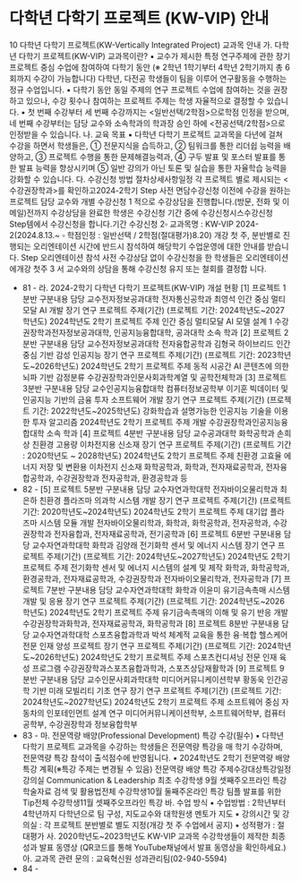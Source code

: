 # 다학년 다학기 프로젝트 (KW-VIP) 안내
10 다학년   다학기   프로젝트(KW-Vertically Integrated Project) 교과목 안내
가. 다학년 다학기  프로젝트(KW-VIP) 교과목이란?
▪ 교수가 제시한  특정  연구주제에  관한  장기 프로젝트  중심  수업에  참여하여
다학기 동안   (※ 2학년 1학기부터 4학년  2학기까지  총 6회까지 수강이  가능합니다)
다학년, 다전공  학생들이  팀을 이루어  연구활동을   수행하는  정규 수업입니다.
▪ 다학기 동안  동일 주제의  연구  프로젝트  수업에  참여하는  것을 권장하고   있으나,
수강 횟수나  참여하는  프로젝트  주제는  학생  자율적으로  결정할  수 있습니다.
▪ 첫 번째 수강부터  세 번째  수강까지는  <일반선택/2학점>으로학점 인정을  받으며,
네 번째 수강부터는   담당 교수와  소속학과의   학과장 승인  하에 <전공선택/2학점>으로
인정받을  수 있습니다.
나. 교육 목표
▪ 다학년  다학기  프로젝트  교과목을  다년에  걸쳐 수강을  하면서  학생들은,
① 전문지식을   습득하고, ② 팀워크를   통한 리더쉽  능력을 배양하고,  ③ 프로젝트  수행을
통한  문제해결능력과,  ④ 구두  발표 및 포스터  발표를  통한 발표  능력을 향상시키며
⑤ 일반  강의가 아닌  토론 및 실습을  통한  자율학습  능력을  강화할  수 있습니다.
다. 수강신청 방법
절차상세사항일정
각 프로젝트 별로 제시되는  <수강권장학과>를  확인하고2024-2학기
Step
사전 면담수강신청  이전에 수강을  원하는 프로젝트  담당 교수와  개별   수강신청
1
적으로 수강상담을  진행합니다.(방문, 전화 및 이메일)전까지
수강상담을  완료한 학생은  수강신청 기간 중에  수강신청시스수강신청
Step템에서 수강신청을  합니다.기간
수강신청
2▫ 교과목명 : KW-VIP 2024-2(2024.8.13.~
▫ 학점인정 : 일반선택 / 2학점(절대평가)8.20)
개강 첫 주, 분반별로 진행되는 오리엔테이션  시간에
반드시 참석하여  해당학기 수업운영에  대한 안내를  받습니다.
Step
오리엔테이션  참석  사전 수강상담  없이 수강신청을  한 학생들은 오리엔테이션에개강 첫주
3
서 교수와의 상담을  통해 수강신청  유지 또는 철회를 결정합
니다.
- 81 -
라. 2024-2학기 다학년 다학기 프로젝트(KW-VIP)  개설 현황
[1] 프로젝트 1분반
구분내용
담당 교수전자정보공과대학   전자통신공학과  최영석
인간 중심 멀티모달 AI 개발
장기 연구 프로젝트  주제(기간)
(프로젝트 기간: 2024학년도~2027학년도)
2024학년도 2학기 프로젝트 주제   인간 중심 멀티모달  AI 모델 설계 1
수강권장학과전자정보공과대학, 인공지능융합대학,  공과대학 소속 학과
[2] 프로젝트 2분반
구분내용
담당 교수전자정보공과대학   전자융합공학과  김형국
하이브리드  인간 중심 기반 감성 인공지능
장기 연구 프로젝트  주제(기간)
(프로젝트 기간: 2023학년도~2026학년도)
2024학년도 2학기 프로젝트 주제   동적 시공간 AI 콘텐츠에  의한 뇌파 기반 감정분류
수강권장학과인문사회과학계열   및 공학전체학과
[3] 프로젝트 3분반
구분내용
담당 교수인공지능융합대학   컴퓨터정보공학부  이기훈
빅데이터  및 인공지능 기반의 금융 투자  소프트웨어 개발
장기 연구 프로젝트  주제(기간)
(프로젝트 기간: 2022학년도~2025학년도)
강화학습과  설명가능한  인공지능 기술을  이용한 투자 알고리즘
2024학년도 2학기 프로젝트 주제
개발
수강권장학과인공지능융합대학   소속 학과
[4] 프로젝트 4분반
구분내용
담당 교수공과대학  화학공학과 손희상
친환경 고용량  이차전지용  신소재
장기 연구 프로젝트  주제(기간)
(프로젝트 기간 : 2020학년도 ~ 2028학년도)
2024학년도 2학기 프로젝트 주제   친환경 고효율  에너지 저장 및 변환용 이차전지  신소재
화학공학과, 화학과, 전자재료공학과,  전자융합공학과,
수강권장학과
전자공학과, 환경공학과  등
- 82 -
[5] 프로젝트 5분반
구분내용
담당 교수자연과학대학  전자바이오물리학과   최은하
친환경 플라즈마  의과학 시스템  개발
장기 연구 프로젝트  주제(기간)
(프로젝트 기간: 2020학년도~2024학년도)
2024학년도 2학기 프로젝트 주제   대기압 플라즈마  시스템 모듈 개발
전자바이오물리학과,  화학과, 화학공학과, 전자공학과,
수강권장학과
전자융합과, 전자재료공학과,  전기공학과
[6] 프로젝트 6분반
구분내용
담당 교수자연과학대학  화학과 김양래
전기화학  센서 및 에너지 시스템
장기 연구 프로젝트  주제(기간)
(프로젝트 기간: 2024학년도~2027학년도)
2024학년도 2학기 프로젝트 주제   전기화학  센서 및 에너지 시스템의 설계  및 제작
화학과, 화학공학과, 환경공학과, 전자재료공학과,
수강권장학과
전자바이오물리학과,  전자공학과
[7] 프로젝트 7분반
구분내용
담당 교수자연과학대학  화학과 이윤미
유기금속촉매  시스템 개발  및 응용
장기 연구 프로젝트  주제(기간)
(프로젝트 기간: 2024학년도~2026학년도)
2024학년도 2학기 프로젝트 주제   유기금속촉매의  이해 및 유기 반응 개발
수강권장학과화학과, 전자재료공학과, 화학공학과
[8] 프로젝트 8분반
구분내용
담당 교수자연과학대학  스포츠융합과학과   박석
체계적 교육을  통한 융·복합 헬스케어 전문 인재 양성 프로젝트
장기 연구 프로젝트  주제(기간)
(프로젝트 기간: 2024학년도~2026학년도)
2024학년도 2학기 프로젝트 주제   스포츠컨디셔닝  전문 인재  육성 프로그램
수강권장학과스포츠융합과학과,  스포츠상담재활학과
[9] 프로젝트 9분반
구분내용
담당 교수인문사회과학대학   미디어커뮤니케이션학부   황동욱
인간공학 기반 미래 모빌리티  기초 연구
장기 연구 프로젝트  주제(기간)
(프로젝트 기간: 2024학년도~2027학년도)
2024학년도 2학기 프로젝트 주제   소프트웨어  중심 자동차의  인포테인먼트  설계 연구
미디어커뮤니케이션학부,   소프트웨어학부, 컴퓨터공학부,
수강권장학과
정보융합학부
- 83 -
마. 전문역량 배양(Professional Development) 특강 수강(필수)
▪ 다학년 다학기  프로젝트   교과목을  수강하는  학생들은  전문역량  특강을  매 학기  수강하며,
전문역량  특강 참석이  출석점수에   반영됩니다.
▪ 2024학년도 2학기 전문역량  배양  특강 계획(※특강  주제는  변경될  수 있음)
전문역량  배양  특강 주제수강대상특강일정강의실
Communication & Leadership 최초 수강학생  9월 셋째주오프라인   특강
학술자료  검색  및 활용법전체  수강학생10월 둘째주온라인  특강
팀플  발표를  위한 Tip전체  수강학생11월 셋째주오프라인   특강
바. 수업 방식
▪ 수업방법  : 2학년부터 4학년까지  다학년으로   팀 구성, 지도교수와  대학원생  멘토가  지도
▪ 강의시간  및 강의실  : 각 프로젝트 분반별로  별도  지정(개강  첫 주 수업에서  공지)
▪ 성적평가  : 절대평가
사. 2020학년도~2023학년도 KW-VIP 교과목 수강학생들이   제작한  최종성과  발표 동영상
(QR코드를  통해 YouTube채널에서 발표 동영상을   확인하세요.)
아. 교과목 관련 문의  : 교육혁신원 성과관리팀(02-940-5594)
- 84 -